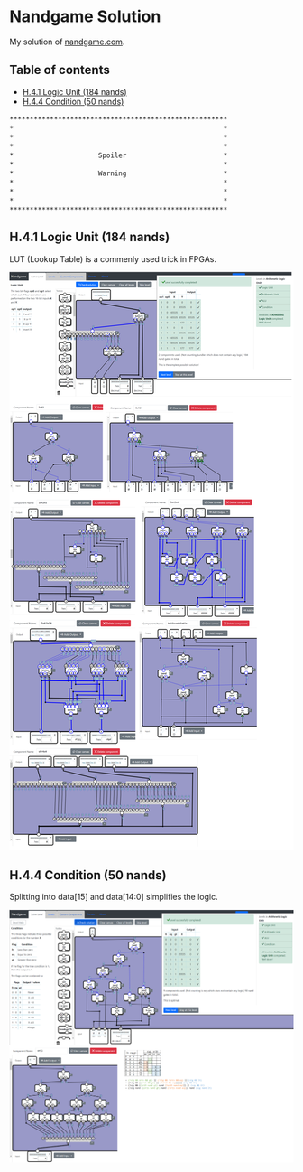 # Nandgame Solution

My solution of [nandgame.com](https://nandgame.com/).

## Table of contents

* [H.4.1 Logic Unit (184 nands)](#h41-logic-unit-184-nands)
* [H.4.4 Condition (50 nands)](#h44-condition-50-nands)

```
******************************************************
*                                                    *
*                                                    *
*                                                    *
*                     Spoiler                        *
*                                                    *
*                     Warning                        *
*                                                    *
*                                                    *
*                                                    *
****************************************************** 
```

## H.4.1 Logic Unit (184 nands)

LUT (Lookup Table) is a commenly used trick in FPGAs.

![H.4.1 LogicUnit](img/H.4.1-LogicUnit.png)

## H.4.4 Condition (50 nands)

Splitting into data[15] and data[14:0] simplifies the logic.

![H.4.4 Condition](img/H.4.4-Condition.png)
